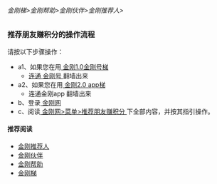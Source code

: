 ###### 金刚梯>金刚帮助>金刚伙伴>金刚推荐人>
### 推荐朋友赚积分的操作流程

请按以下步骤操作：
- a1、如果您在用[ 金刚1.0金刚号梯 ]()
  - [ 连通 ](https://a2zitpro.github.io/web/usageofkkid)[ 金刚号 ](https://a2zitpro.github.io/web/kkid)翻墙出来
- a2、如果您在用[ 金刚2.0 app梯 ]()
  - 连通金刚app 翻墙出来
- b、登录[ 金刚网 ](https://a2zitpro.github.io/web/kksitecn)
- c、阅读[ 金刚网>菜单>推荐朋友赚积分 ](https://www.atozitpro.net/zh/my-account/refer-friend/)下全部内容，并按其指引操作。

#### 推荐阅读
- [金刚推荐人](https://a2zitpro.github.io/web/list_kkreferee)
- [金刚伙伴](https://a2zitpro.github.io/web/list_kkpartner)
- [金刚帮助](https://a2zitpro.github.io/web/list_helpkkvpn)
- [金刚梯](https://a2zitpro.github.io/web/dlb)

